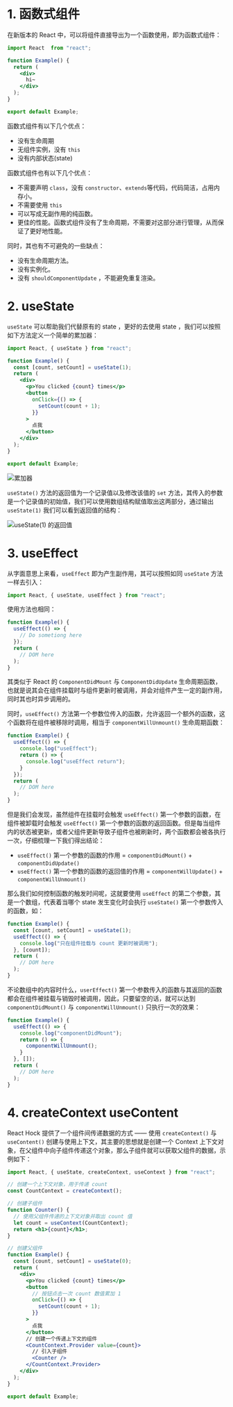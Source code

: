 # 1. 函数式组件

在新版本的 React 中，可以将组件直接导出为一个函数使用，即为函数式组件：

```jsx
import React  from "react";

function Example() {
  return (
    <div>
      hi~
    </div>
  );
}

export default Example;
```

函数式组件有以下几个优点：

- 没有生命周期
- 无组件实例，没有 `this`
- 没有内部状态(state)

函数式组件也有以下几个优点：

- 不需要声明 `class`，没有 `constructor`、`extends`等代码，代码简洁，占用内存小。
- 不需要使用 `this`
- 可以写成无副作用的纯函数。
- 更佳的性能。函数式组件没有了生命周期，不需要对这部分进行管理，从而保证了更好地性能。

同时，其也有不可避免的一些缺点：

- 没有生命周期方法。
- 没有实例化。
- 没有 `shouldComponentUpdate` ，不能避免重复渲染。

# 2. useState

`useState` 可以帮助我们代替原有的 state ，更好的去使用 state ，我们可以按照如下方法定义一个简单的累加器：

```jsx
import React, { useState } from "react";

function Example() {
  const [count, setCount] = useState(1);
  return (
    <div>
      <p>You clicked {count} times</p>
      <button
        onClick={() => {
          setCount(count + 1);
        }}
      >
        点我
      </button>
    </div>
  );
}

export default Example;
```

![累加器](https://i.loli.net/2019/12/20/IWPfhZqu3UcovRr.png)

`useState()` 方法的返回值为一个记录值以及修改该值的 `set` 方法，其传入的参数是一个记录值的初始值，我们可以使用数组结构赋值取出这两部分，通过输出 `useState(1)` 我们可以看到返回值的结构：

![useState(1) 的返回值](https://i.loli.net/2019/12/20/OhbK1JHESidYto8.png)

# 3. useEffect

从字面意思上来看，`useEffect` 即为产生副作用，其可以按照如同 `useState` 方法一样去引入：

```js
import React, { useState, useEffect } from "react";
```

使用方法也相同：

```jsx
function Example() {
  useEffect(() => {
    // Do sometiong here
  });
  return (
    // DOM here
  );
}
```

其类似于 React 的 `ComponentDidMount` 与 `ComponentDidUpdate` 生命周期函数，也就是说其会在组件挂载时与组件更新时被调用，并会对组件产生一定的副作用，同时其也时异步调用的。

同时，`useEffect()` 方法第一个参数位传入的函数，允许返回一个额外的函数，这个函数将在组件被移除时调用，相当于 `componentWillUnmount()` 生命周期函数：

```jsx
function Example() {
  useEffect(() => {
    console.log("useEffect");
    return () => {
      console.log("useEffect return");
    }
  });
  return (
    // DOM here
  );
}
```

但是我们会发现，虽然组件在挂载时会触发 `useEffect()` 第一个参数的函数，在组件被卸载时会触发 `useEffect()` 第一个参数的函数的返回函数。但是每当组件内的状态被更新，或者父组件更新导致子组件也被刷新时，两个函数都会被各执行一次，仔细梳理一下我们得出结论：

- `useEffect()` 第一个参数的函数的作用 = `componentDidMount()` + `componentDidUpdate()`
- `useEffect()` 第一个参数的函数的返回值的作用 = `componentWillUpdate()` + `componentWillUnmount()`

那么我们如何控制函数的触发时间呢，这就要使用 `useEffect` 的第二个参数，其是一个数组，代表着当哪个 state 发生变化时会执行 `useState()` 第一个参数传入的函数，如：

```jsx
function Example() {
  const [count, setCount] = useState(1);
  useEffect(() => {
    console.log("只在组件挂载与 count 更新时被调用");
  }, [count]);
  return (
    // DOM here
  );
}
```

不论数组中的内容时什么，`userEffect()` 第一个参数传入的函数与其返回的函数都会在组件被挂载与销毁时被调用，因此，只要留空的话，就可以达到 `componentDidMount()` 与 `componentWillUnmount()` 只执行一次的效果：

```jsx
function Example() {
  useEffect(() => {
    console.log("componentDidMount");
    return () => {
      componentWillUnmount();
    }
  }, []);
  return (
    // DOM here
  );
}
```

# 4. createContext useContent

React Hock 提供了一个组件间传递数据的方式 —— 使用 `createContext()` 与 `useContent()` 创建与使用上下文，其主要的思想就是创建一个 Context 上下文对象，在父组件中向子组件传递这个对象，那么子组件就可以获取父组件的数据，示例如下：

```jsx
import React, { useState, createContext, useContext } from "react";

// 创建一个上下文对象，用于传递 count
const CountContext = createContext();

// 创建子组件
function Counter() {
  // 使用父组件传递的上下文对象并取出 count 值
  let count = useContext(CountContext);
  return <h1>{count}</h1>;
}

// 创建父组件
function Example() {
  const [count, setCount] = useState(0);
  return (
    <div>
      <p>You clicked {count} times</p>
      <button
        // 按钮点击一次 count 数值累加 1
        onClick={() => {
          setCount(count + 1);
        }}
      >
        点我
      </button>
      // 创建一个传递上下文的组件
      <CountContext.Provider value={count}>
        // 引入子组件
        <Counter />
      </CountContext.Provider>
    </div>
  );
}

export default Example;
```